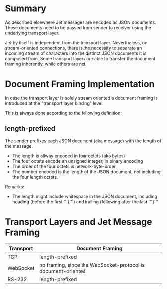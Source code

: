 # Summary

As described elsewhere Jet messages are encoded as JSON documents.
These documents need to be passed from sender to receiver using the underlying transport layer.

Jet by itself is independent from the transport layer.
Nevertheless, on stream-oriented connections, there is the necessity to separate an incoming stream of characters
into the distinct JSON documents it is composed from.
Some transport layers are able to transfer the document framing inherently, while others are not.

# Document Framing Implementation

In case the transport layer is solely stream oriented a document framing is introduced at the "transport layer binding" level.

This is always done according to the following definition:

## length-prefixed

The sender prefixes each JSON document (aka message) with the length of the message.

* The length is allway encoded in four octets (aka bytes)
* The four octets encode an unsigned integer, in binary encoding
* The order of the four octets is network-byte-order
* The number encoded is the length of the JSON document, not including the four length octets.

Remarks:
* The length might include whitespace in the JSON document, including heading (before the first '''{''') and trailing (following after the last '''}'''

# Transport Layers and Jet Message Framing

| Transport | Document Framing     |
| --------- | -------------------- |
| TCP       | length-prefixed      |
| WebSocket | no framing, since the WebSocket-protocol is document-oriented |
| RS-232    | length-prefixed |

